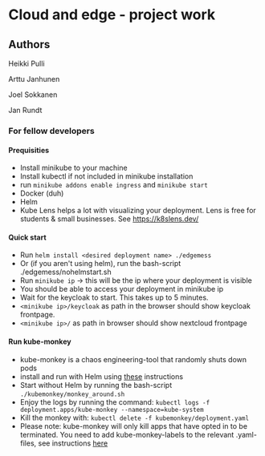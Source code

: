 # Cloud and edge - project work

## Authors

Heikki Pulli

Arttu Janhunen

Joel Sokkanen

Jan Rundt

### For fellow developers

#### Prequisities

* Install minikube to your machine
* Install kubectl if not included in minikube installation
* run `minikube addons enable ingress` and `minikube start`
* Docker (duh)
* Helm
* Kube Lens helps a lot with visualizing your deployment. Lens is free for students & small businesses. See https://k8slens.dev/ 

#### Quick start

* Run `helm install <desired deployment name> ./edgemess`
* Or (if you aren't using helm), run the bash-script ./edgemess/nohelmstart.sh
* Run `minikube ip` -> this will be the ip where your deployment is visible
* You should be able to access your deployment in minikube ip
* Wait for the keycloak to start. This takes up to 5 minutes.
* `<minikube ip>/keycloak` as path in the browser should show keycloak frontpage.
* `<minikube ip>/` as path in browser should show nextcloud frontpage

#### Run kube-monkey

* kube-monkey is a chaos engineering-tool that randomly shuts down pods
* install and run with Helm using [these](https://github.com/asobti/kube-monkey/blob/master/helm/kubemonkey/README.md) instructions
* Start without Helm by running the bash-script `./kubemonkey/monkey_around.sh`
* Enjoy the logs by running the command: `kubectl logs -f deployment.apps/kube-monkey --namespace=kube-system`
* Kill the monkey with: `kubectl delete -f kubemonkey/deployment.yaml`
* Please note: kube-monkey will only kill apps that have opted in to be terminated. You need to add kube-monkey-labels to the relevant .yaml-files, see instructions [here](https://github.com/asobti/kube-monkey#opting-in-to-chaos)
